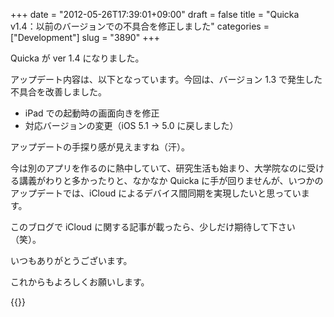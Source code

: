 +++
date = "2012-05-26T17:39:01+09:00"
draft = false
title = "Quicka v1.4：以前のバージョンでの不具合を修正しました"
categories = ["Development"]
slug = "3890"
+++

Quicka が ver 1.4 になりました。

アップデート内容は、以下となっています。今回は、バージョン 1.3 で発生した不具合を改善しました。

* iPad での起動時の画面向きを修正
* 対応バージョンの変更（iOS 5.1 → 5.0 に戻しました）

アップデートの手探り感が見えますね（汗）。

今は別のアプリを作るのに熱中していて、研究生活も始まり、大学院なのに受ける講義がわりと多かったりと、なかなか Quicka に手が回りませんが、いつかのアップデートでは、iCloud によるデバイス間同期を実現したいと思っています。

このブログで iCloud に関する記事が載ったら、少しだけ期待して下さい（笑）。

いつもありがとうございます。

これからもよろしくお願いします。

{{<app id="511606108" title="Quicka 1.4（￥85）" src="http://a3.mzstatic.com/us/r1000/065/Purple/v4/64/65/2f/64652ff0-1f14-87be-a19f-99e65ec781aa/ibjG3fNt4Phm08ZnZUjx0g-temp-upload.cqnwvlfj.100x100-75.png">}}
